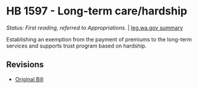 # HB 1597 - Long-term care/hardship
*Status: First reading, referred to Appropriations.* | [leg.wa.gov summary](https://app.leg.wa.gov/billsummary?BillNumber=1597&Year=2021)

Establishing an exemption from the payment of premiums to the long-term services and supports trust program based on hardship.

## Revisions
* [Original Bill](1/)
